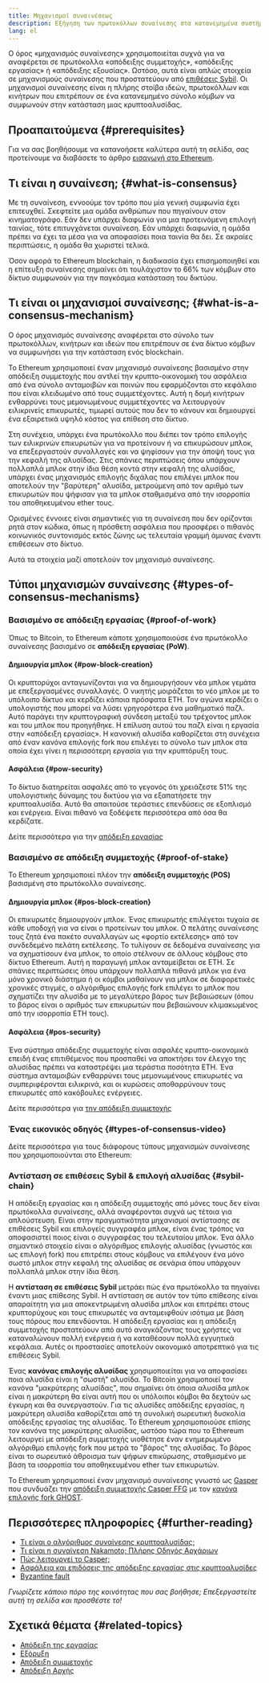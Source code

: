 ```yaml
---
title: Μηχανισμοί συναινέσεως
description: Εξήγηση των πρωτοκόλλων συναίνεσης στα κατανεμημένα συστήματα και το ρόλο που διαδραματίζουν στο δίκτυο Ethereum.
lang: el
---
```


Ο όρος «μηχανισμός συναίνεσης» χρησιμοποιείται συχνά για να αναφέρεται σε πρωτόκολλα «απόδειξης συμμετοχής», «απόδειξης εργασίας» ή «απόδειξης εξουσίας». Ωστόσο, αυτά είναι απλώς στοιχεία σε μηχανισμούς συναίνεσης που προστατεύουν από [επιθέσεις Sybil](/glossary/#sybil-attack). Οι μηχανισμοί συναίνεσης είναι η πλήρης στοίβα ιδεών, πρωτοκόλλων και κινήτρων που επιτρέπουν σε ένα κατανεμημένο σύνολο κόμβων να συμφωνούν στην κατάσταση μιας κρυπτοαλυσίδας.

## Προαπαιτούμενα {#prerequisites}

Για να σας βοηθήσουμε να κατανοήσετε καλύτερα αυτή τη σελίδα, σας προτείνουμε να διαβάσετε το άρθρο [εισαγωγή στο Ethereum](/developers/docs/intro-to-ethereum/).

## Τι είναι η συναίνεση; {#what-is-consensus}

Με τη συναίνεση, εννοούμε τον τρόπο που μία γενική συμφωνία έχει επιτευχθεί. Σκεφτείτε μια ομάδα ανθρώπων που πηγαίνουν στον κινηματογράφο. Εάν δεν υπάρχει διαφωνία για μια προτεινόμενη επιλογή ταινίας, τότε επιτυγχάνεται συναίνεση. Εάν υπάρχει διαφωνία, η ομάδα πρέπει να έχει τα μέσα για να αποφασίσει ποια ταινία θα δει. Σε ακραίες περιπτώσεις, η ομάδα θα χωριστεί τελικά.

Όσον αφορά το Ethereum blockchain, η διαδικασία έχει επισημοποιηθεί και η επίτευξη συναίνεσης σημαίνει ότι τουλάχιστον το 66% των κόμβων στο δίκτυο συμφωνούν για την παγκόσμια κατάσταση του δικτύου.

## Τι είναι οι μηχανισμοί συναίνεσης; {#what-is-a-consensus-mechanism}

Ο όρος μηχανισμός συναίνεσης αναφέρεται στο σύνολο των πρωτοκόλλων, κινήτρων και ιδεών που επιτρέπουν σε ένα δίκτυο κόμβων να συμφωνήσει για την κατάσταση ενός blockchain.

Το Ethereum χρησιμοποιεί έναν μηχανισμό συναίνεσης βασισμένο στην απόδειξη συμμετοχής που αντλεί την κρυπτο-οικονομική του ασφάλεια από ένα σύνολο ανταμοιβών και ποινών που εφαρμόζονται στο κεφάλαιο που είναι κλειδωμένο από τους συμμετέχοντες. Αυτή η δομή κινήτρων ενθαρρύνει τους μεμονωμένους συμμετέχοντες να λειτουργούν ειλικρινείς επικυρωτές, τιμωρεί αυτούς που δεν το κάνουν και δημιουργεί ένα εξαιρετικά υψηλό κόστος για επίθεση στο δίκτυο.

Στη συνέχεια, υπάρχει ένα πρωτόκολλο που διέπει τον τρόπο επιλογής των ειλικρινών επικυρωτών για να προτείνουν ή να επικυρώσουν μπλοκ, να επεξεργαστούν συναλλαγές και να ψηφίσουν για την άποψή τους για την κεφαλή της αλυσίδας. Στις σπάνιες περιπτώσεις όπου υπάρχουν πολλαπλά μπλοκ στην ίδια θέση κοντά στην κεφαλή της αλυσίδας, υπάρχει ένας μηχανισμός επιλογής διχάλας που επιλέγει μπλοκ που αποτελούν την "βαρύτερη" αλυσίδα, μετρούμενη από τον αριθμό των επικυρωτών που ψήφισαν για τα μπλοκ σταθμισμένα από την ισορροπία του αποθηκευμένου ether τους.

Ορισμένες έννοιες είναι σημαντικές για τη συναίνεση που δεν ορίζονται ρητά στον κώδικα, όπως η πρόσθετη ασφάλεια που προσφέρει ο πιθανός κοινωνικός συντονισμός εκτός ζώνης ως τελευταία γραμμή άμυνας έναντι επιθέσεων στο δίκτυο.

Αυτά τα στοιχεία μαζί αποτελούν τον μηχανισμό συναίνεσης.

## Τύποι μηχανισμών συναίνεσης {#types-of-consensus-mechanisms}

### Βασισμένο σε απόδειξη εργασίας {#proof-of-work}

Όπως το Bitcoin, το Ethereum κάποτε χρησιμοποιούσε ένα πρωτόκολλο συναίνεσης βασισμένο σε **απόδειξη εργασίας (PoW)**.

#### Δημιουργία μπλοκ {#pow-block-creation}

Οι κρυπτορύχοι ανταγωνίζονται για να δημιουργήσουν νέα μπλοκ γεμάτα με επεξεργασμένες συναλλαγές. Ο νικητής μοιράζεται το νέο μπλοκ με το υπόλοιπο δίκτυο και κερδίζει κάποια πρόσφατα ETH. Τον αγώνα κερδίζει ο υπολογιστής που μπορεί να λύσει γρηγορότερα ένα μαθηματικό παζλ. Αυτό παράγει την κρυπτογραφική σύνδεση μεταξύ του τρέχοντος μπλοκ και του μπλοκ που προηγήθηκε. Η επίλυση αυτού του παζλ είναι η εργασία στην «απόδειξη εργασίας». Η κανονική αλυσίδα καθορίζεται στη συνέχεια από έναν κανόνα επιλογής fork που επιλέγει το σύνολο των μπλοκ στα οποία έχει γίνει η περισσότερη εργασία για την κρυπτόρυξη τους.

#### Ασφάλεια {#pow-security}

Το δίκτυο διατηρείται ασφαλές από το γεγονός ότι χρειάζεστε 51% της υπολογιστικής δύναμης του δικτύου για να εξαπατήσετε την κρυπτοαλυσίδα. Αυτό θα απαιτούσε τεράστιες επενδύσεις σε εξοπλισμό και ενέργεια. Είναι πιθανό να ξοδέψετε περισσότερα από όσα θα κερδίζατε.

Δείτε περισσότερα για την [απόδειξη εργασίας](/developers/docs/consensus-mechanisms/pow/)

### Βασισμένο σε απόδειξη συμμετοχής {#proof-of-stake}

Το Ethereum χρησιμοποιεί πλέον την **απόδειξη συμμετοχής (POS)** βασισμένη στο πρωτόκολλο συναίνεσης.

#### Δημιουργία μπλοκ {#pos-block-creation}

Οι επικυρωτές δημιουργούν μπλοκ. Ένας επικυρωτής επιλέγεται τυχαία σε κάθε υποδοχή για να είναι ο προτείνων του μπλοκ. Ο πελάτης συναίνεσης τους ζητά ένα πακέτο συναλλαγών ως «φορτίο εκτέλεσης» από τον συνδεδεμένο πελάτη εκτέλεσης. Το τυλίγουν σε δεδομένα συναίνεσης για να σχηματίσουν ένα μπλοκ, το οποίο στέλνουν σε άλλους κόμβους στο δίκτυο Ethereum. Αυτή η παραγωγή μπλοκ ανταμείβεται σε ETH. Σε σπάνιες περιπτώσεις όπου υπάρχουν πολλαπλά πιθανά μπλοκ για ένα μόνο χρονικό διάστημα ή οι κόμβοι μαθαίνουν για μπλοκ σε διαφορετικές χρονικές στιγμές, ο αλγόριθμος επιλογής fork επιλέγει το μπλοκ που σχηματίζει την αλυσίδα με το μεγαλύτερο βάρος των βεβαιώσεων (όπου το βάρος είναι ο αριθμός των επικυρωτών που βεβαιώνουν κλιμακωμένος από την ισορροπία ETH τους).

#### Ασφάλεια {#pos-security}

Ένα σύστημα απόδειξης συμμετοχής είναι ασφαλές κρυπτο-οικονομικά επειδή ένας επιτιθέμενος που προσπαθεί να αποκτήσει τον έλεγχο της αλυσίδας πρέπει να καταστρέψει μια τεράστια ποσότητα ETH. Ένα σύστημα ανταμοιβών ενθαρρύνει τους μεμονωμένους επικυρωτές να συμπεριφέρονται ειλικρινά, και οι κυρώσεις αποθαρρύνουν τους επικυρωτές από κακόβουλες ενέργειες.

Δείτε περισσότερα για [την απόδειξη συμμετοχής](/developers/docs/consensus-mechanisms/pos/)

### Ένας εικονικός οδηγός {#types-of-consensus-video}

Δείτε περισσότερα για τους διάφορους τύπους μηχανισμών συναίνεσης που χρησιμοποιούνται στο Ethereum:

<YouTube id="ojxfbN78WFQ" />

### Αντίσταση σε επιθέσεις Sybil & επιλογή αλυσίδας {#sybil-chain}

Η απόδειξη εργασίας και η απόδειξη συμμετοχής από μόνες τους δεν είναι πρωτόκολλα συναίνεσης, αλλά αναφέρονται συχνά ως τέτοια για απλούστευση. Είναι στην πραγματικότητα μηχανισμοί αντίστασης σε επιθέσεις Sybil και επιλογείς συγγραφέα μπλοκ, είναι ένας τρόπος να αποφασιστεί ποιος είναι ο συγγραφέας του τελευταίου μπλοκ. Ένα άλλο σημαντικό στοιχείο είναι ο αλγόριθμος επιλογής αλυσίδας (γνωστός και ως επιλογή fork) που επιτρέπει στους κόμβους να επιλέγουν ένα μόνο σωστό μπλοκ στην κεφαλή της αλυσίδας σε σενάρια όπου υπάρχουν πολλαπλά μπλοκ στην ίδια θέση.

Η **αντίσταση σε επιθέσεις Sybil** μετράει πώς ένα πρωτόκολλο τα πηγαίνει έναντι μιας επίθεσης Sybil. Η αντίσταση σε αυτόν τον τύπο επίθεσης είναι απαραίτητη για μια αποκεντρωμένη αλυσίδα μπλοκ και επιτρέπει στους κρυπτορύχους και τους επικυρωτές να ανταμειφθούν ισότιμα με βάση τους πόρους που επενδύονται. Η απόδειξη εργασίας και η απόδειξη συμμετοχής προστατεύουν από αυτό αναγκάζοντας τους χρήστες να καταναλώνουν πολλή ενέργεια ή να καταθέσουν πολλά εγγυητικά κεφάλαια. Αυτές οι προστασίες αποτελούν οικονομικό αποτρεπτικό για τις επιθέσεις Sybil.

Ένας **κανόνας επιλογής αλυσίδας** χρησιμοποιείται για να αποφασίσει ποια αλυσίδα είναι η "σωστή" αλυσίδα. Το Bitcoin χρησιμοποιεί τον κανόνα "μακρύτερης αλυσίδας", που σημαίνει ότι όποια αλυσίδα μπλοκ είναι η μακρύτερη θα είναι αυτή που οι υπόλοιποι κόμβοι θα δεχτούν ως έγκυρη και θα συνεργαστούν. Για τις αλυσίδες απόδειξης εργασίας, η μακρύτερη αλυσίδα καθορίζεται από τη συνολική σωρευτική δυσκολία απόδειξης εργασίας της αλυσίδας. Το Ethereum χρησιμοποιούσε επίσης τον κανόνα της μακρύτερης αλυσίδας, ωστόσο τώρα που το Ethereum λειτουργεί με απόδειξη συμμετοχής υιοθέτησε έναν ενημερωμένο αλγόριθμο επιλογής fork που μετρά το "βάρος" της αλυσίδας. Το βάρος είναι το σωρευτικό άθροισμα των ψήφων επικύρωσης, σταθμισμένο με βάση τα ισορροπία του αποθηκευμένου ether των επικυρωτών.

Το Ethereum χρησιμοποιεί έναν μηχανισμό συναίνεσης γνωστό ως [Gasper](/developers/docs/consensus-mechanisms/pos/gasper/) που συνδυάζει την [απόδειξη συμμετοχής Casper FFG](https://arxiv.org/abs/1710.09437) με τον [κανόνα επιλογής fork GHOST](https://arxiv.org/abs/2003.03052).

## Περισσότερες πληροφορίες {#further-reading}

- [Τι είναι ο αλγόριθμος συναίνεσης κρυπτοαλυσίδας;](https://academy.binance.com/en/articles/what-is-a-blockchain-consensus-algorithm)
- [Τι είναι η συναίνεση Nakamoto; Πλήρης Οδηγός Αρχάριων](https://blockonomi.com/nakamoto-consensus/)
- [Πώς λειτουργεί το Casper;](https://medium.com/unitychain/intro-to-casper-ffg-9ed944d98b2d)
- [Ασφάλεια και επιδόσεις της απόδειξης εργασίας στις κρυπτοαλυσίδες](https://eprint.iacr.org/2016/555.pdf)
- [Byzantine fault](https://en.wikipedia.org/wiki/Byzantine_fault)

_Γνωρίζετε κάποιο πόρο της κοινότητας που σας βοήθησε; Επεξεργαστείτε αυτή τη σελίδα και προσθέστε το!_

## Σχετικά θέματα {#related-topics}

- [Απόδειξη της εργασίας](/developers/docs/consensus-mechanisms/pow/)
- [Εξόρυξη](/developers/docs/consensus-mechanisms/pow/mining/)
- [Απόδειξη συμμετοχής](/developers/docs/consensus-mechanisms/pos/)
- [Απόδειξη Αρχής](/developers/docs/consensus-mechanisms/poa/)
